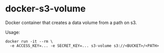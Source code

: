 docker-s3-volume
==============

Docker container that creates a data volume from a path on s3.

Usage:

```
docker run -it --rm \
  -e ACCESS_KEY=... -e SECRET_KEY=... s3-volume s3://<BUCKET>/<PATH>

